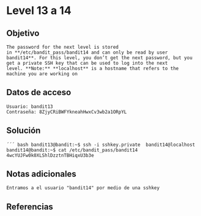 
# Level 13 a 14

## Objetivo
	The password for the next level is stored in **/etc/bandit_pass/bandit14 and can only be read by user bandit14**. For this level, you don’t get the next password, but you get a private SSH key that can be used to log into the next level. **Note:** **localhost** is a hostname that refers to the machine you are working on
## Datos de acceso
	Usuario: bandit13
	Contraseña: 8ZjyCRiBWFYkneahHwxCv3wb2a1ORpYL
## Solución
	´´´ bash bandit13@bandit:~$ ssh -i sshkey.private  bandit14@localhost
	bandit14@bandit:~$ cat /etc/bandit_pass/bandit14
	4wcYUJFw0k0XLShlDzztnTBHiqxU3b3e

## Notas adicionales
	Entramos a el usuario "bandit14" por medio de una sshkey
## Referencias 